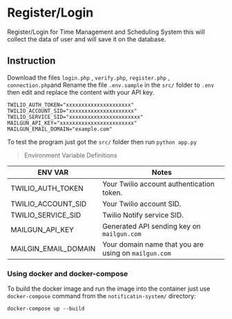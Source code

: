 
# Register/Login 
Register/Login for Time Management and Scheduling System this will collect the data of user and will save it on the database.


## Instruction
Download the files  `login.php` , `verify.php`, `register.php` , `connection.php`and 
Rename the file `.env.sample` in the `src/` folder to `.env` then edit and replace the content with your API key.
```
TWILIO_AUTH_TOKEN="xxxxxxxxxxxxxxxxxxxxx"
TWILIO_ACCOUNT_SID="xxxxxxxxxxxxxxxxxxxxx"
TWILIO_SERVICE_SID="xxxxxxxxxxxxxxxxxxxxxxx"
MAILGUN_API_KEY="xxxxxxxxxxxxxxxxxxxxxxxx"
MAILGUN_EMAIL_DOMAIN="example.com"
```
To test the program just got the `src/` folder then run `python app.py`

> Environment Variable Definitions

ENV VAR | Notes
--- | ---
TWILIO_AUTH_TOKEN | Your Twilio account authentication token.
TWILIO_ACCOUNT_SID | Your Twilio account SID.
TWILIO_SERVICE_SID | Twilio Notify service SID.
MAILGUN_API_KEY | Generated API sending key on `mailgun.com`
MAILGIN_EMAIL_DOMAIN | Your domain name that you are using on `mailgun.com`


### Using docker and docker-compose
To build the docker image and run the image into the container just use `docker-compose` command from the `notificatin-system/` directory:
```
docker-compose up --build
```
